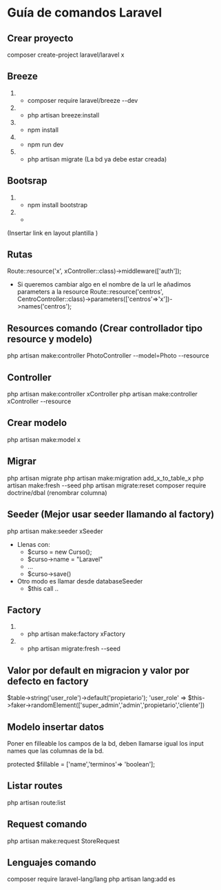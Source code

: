 # Guía de comandos Laravel

## Crear proyecto
composer create-project laravel/laravel x

## Breeze
1. - composer require laravel/breeze --dev
2. - php artisan breeze:install
3. - npm install
4. - npm run dev
5. - php artisan migrate (La bd ya debe estar creada)

## Bootsrap
1. - npm install bootstrap
2. - <link rel="stylesheet" href="https://stackpath.bootstrapcdn.com/bootstrap/4.4.1/css/bootstrap.min.css" integrity="sha384-Vkoo8x4CGsO3+Hhxv8T/Q5PaXtkKtu6ug5TOeNV6gBiFeWPGFN9MuhOf23Q9Ifjh" crossorigin="anonymous">
(Insertar link en layout plantilla )

## Rutas
Route::resource('x', xController::class)->middleware(['auth']);

- Si queremos cambiar algo en el nombre de la url le añadimos parameters a la resource
Route::resource('centros', CentroController::class)->parameters(['centros'=>'x'])->names('centros'); 


## Resources comando (Crear controllador tipo resource y modelo)
php artisan make:controller PhotoController --model=Photo --resource

## Controller
php artisan make:controller xController
php artisan make:controller xController --resource

## Crear modelo
php artisan make:model x

## Migrar
php artisan migrate 
php artisan make:migration add_x_to_table_x
php artisan make:fresh --seed
php artisan migrate:reset
composer require doctrine/dbal (renombrar columna)

## Seeder (Mejor usar seeder llamando al factory)
php artisan make:seeder xSeeder

- Llenas con:
  -  $curso = new Curso();
  -  $curso->name = "Laravel"
  - ...
  -  $curso->save()
- Otro modo es llamar desde databaseSeeder
    - $this call ..

## Factory
1. - php artisan make:factory xFactory
2. - php artisan migrate:fresh --seed

## Valor por default en migracion y valor por defecto en factory
$table->string('user_role')->default('propietario');
'user_role' => $this->faker->randomElement(['super_admin','admin','propietario','cliente'])

## Modelo insertar datos
Poner en filleable los campos de la bd, deben llamarse igual los input names que las columnas de la bd.

protected $fillable = ['name','terminos'=> 'boolean'];


## Listar routes
php artisan route:list

## Request comando 
php artisan make:request StoreRequest


## Lenguajes comando
composer require laravel-lang/lang
php artisan lang:add es


